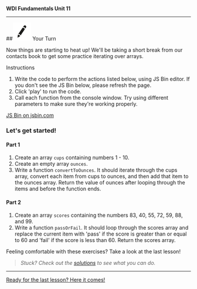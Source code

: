 **WDI Fundamentals Unit 11**

---

##![Your Turn](../assets/exercise.png) Your Turn

Now things are starting to heat up! We'll be taking a short break from our contacts book to get some practice iterating over arrays.

Instructions

1. Write the code to perform the actions listed below, using JS Bin editor. If you don't see the JS Bin below, please refresh the page.
2. Click 'play' to run the code.
3. Call each function from the console window. Try using different parameters to make sure they're working properly.

<a class="jsbin-embed" href="http://jsbin.com/kaxico/embed?js&height600">JS Bin on jsbin.com</a><script src="http://static.jsbin.com/js/embed.min.js?3.35.12"></script>

### Let's get started!

#### Part 1

1. Create an array `cups` containing numbers 1 - 10.
2. Create an empty array `ounces`.
3. Write a function `convertToOunces`. It should iterate through the cups array, convert each item from cups to ounces, and then add that item to the ounces array. Return the value of ounces after looping through the items and before the function ends.

#### Part 2

1. Create an array `scores` containing the numbers 83, 40, 55, 72, 59, 88, and 99.
2. Write a function `passOrFail`. It should loop through the scores array and replace the current item with 'pass' if the score is greater than or equal to 60 and 'fail' if the score is less than 60. Return the scores array.

Feeling comfortable with these exercises? Take a look at the last lesson!

> *Stuck? Check out the [solutions](https://github.com/generalassembly-studio/fundamentals/blob/master/exercise-solutions.md) to see what you can do.*

---

[Ready for the last lesson? Here it comes!](08_lesson.md)
